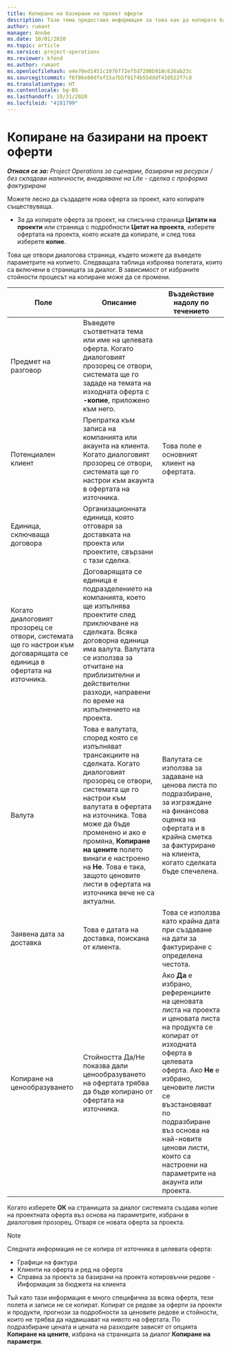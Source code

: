 ```yaml
---
title: Копиране на базирани на проект оферти
description: Тази тема предоставя информация за това как да копирате базирани на проект оферти в Project Operations.
author: rumant
manager: Annbe
ms.date: 10/01/2020
ms.topic: article
ms.service: project-operations
ms.reviewer: kfend
ms.author: rumant
ms.openlocfilehash: e4e70ed1451c1076f72ef5d7200b918c626ab23c
ms.sourcegitcommit: f6f86e80dfef15a7b5f9174b55dddf410522f7c8
ms.translationtype: HT
ms.contentlocale: bg-BG
ms.lasthandoff: 10/31/2020
ms.locfileid: "4181799"
---
```

# <a name="copy-project-based-quotes"></a>Копиране на базирани на проект оферти

_**Отнася се за:** Project Operations за сценарии, базирани на ресурси / без складови наличности, внедряване на Lite - сделка с проформа фактуриране_

Можете лесно да създадете нова оферта за проект, като копирате съществуваща. 

- За да копирате оферта за проект, на списъчна страница **Цитати на проекти** или страница с подробности **Цитат на проекта**, изберете офертата на проекта, която искате да копирате, и след това изберете **копие**.

Това ще отвори диалогова страница, където можете да въведете параметрите на копието. Следващата таблица изброява полетата, които са включени в страницата за диалог. В зависимост от избраните стойности процесът на копиране може да се промени.

| **Поле** | **Описание** | **Въздействие надолу по течението** |
| --- | --- | --- |
| Предмет на разговор | Въведете съответната тема или име на целевата оферта. Когато диалоговият прозорец се отвори, системата ще го зададе на темата на изходната оферта с **-копие**, приложено към него. | |
| Потенциален клиент | Препратка към записа на компанията или акаунта на клиента. Когато диалоговият прозорец се отвори, системата ще го настрои към акаунта в офертата на източника. | Това поле е основният клиент на офертата. |
| Единица, сключваща договора | Организационната единица, която отговаря за доставката на проекта или проектите, свързани с тази сделка.
Когато диалоговият прозорец се отвори, системата ще го настрои към договарящата се единица в офертата на източника. | Договарящата се единица е подразделението на компанията, което ще изпълнява проектите след приключване на сделката. Всяка договорна единица има валута. Валутата се използва за отчитане на приблизителни и действителни разходи, направени по време на изпълнението на проекта. |
| Валута | Това е валутата, според която се изпълняват трансакциите на сделката. Когато диалоговият прозорец се отвори, системата ще го настрои към валутата в офертата на източника. Това може да бъде променено и ако е промяна, **Копиране на цените** полето винаги е настроено на **Не**. Това е така, защото ценовите листи в офертата на източника вече не са актуални. | Валутата се използва за задаване на ценова листа по подразбиране, за изграждане на финансова оценка на офертата и в крайна сметка за фактуриране на клиента, когато сделката бъде спечелена. |
| Заявена дата за доставка | Това е датата на доставка, поискана от клиента. | Това се използва като крайна дата при създаване на дати за фактуриране с определена честота. |
| Копиране на ценообразуването | Стойността Да/Не показва дали ценообразуването на офертата трябва да бъде копирано от офертата на източника. | Ако **Да** е избрано, референциите на ценовата листа на проекта и ценовата листа на продукта се копират от изходната оферта в целевата оферта. Ако **Не** е избрано, ценовите листи се възстановяват по подразбиране въз основа на най-новите ценови листи, които са настроени на параметрите на акаунта или проекта. |

Когато изберете **ОК** на страницата за диалог системата създава копие на проектната оферта въз основа на параметрите, избрани в диалоговия прозорец. Отваря се новата оферта за проекта. 

> [!NOTE]
> Следната информация не се копира от източника в целевата оферта:
>
> - Графици на фактура
> - Клиенти на оферта и ред на оферта
> - Справка за проекта за базирани на проекта котировъчни редове - Информация за бюджета на клиента
>
>Тъй като тази информация е много специфична за всяка оферта, тези полета и записи не се копират. Копират се редове за оферти за проекти и продукти, прогнози за подробности за ценовите редове и стойности, които не трябва да надвишават на нивото на офертата. По подразбиране цената и цената на разходите зависят от опцията **Копиране на цените**, избрана на страницата за диалог **Копиране на параметри**.
